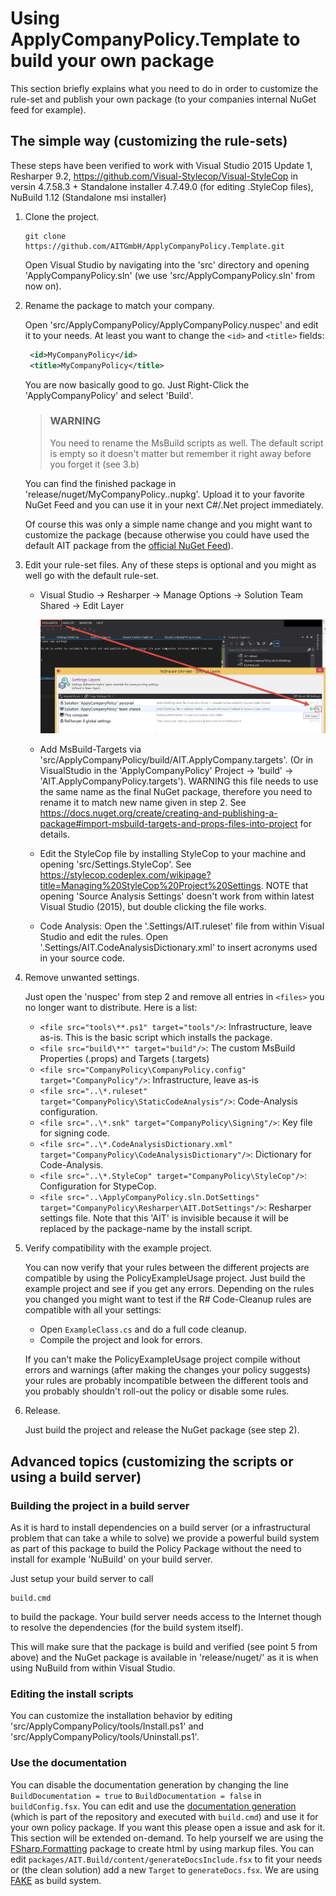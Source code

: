 # Using ApplyCompanyPolicy.Template to build your own package

This section briefly explains what you need to do in order to customize the rule-set and publish your own package (to your companies internal NuGet feed for example).

## The simple way (customizing the rule-sets)
These steps have been verified to work with Visual Studio 2015 Update 1, Resharper 9.2, https://github.com/Visual-Stylecop/Visual-StyleCop in versin 4.7.58.3 + Standalone installer 4.7.49.0 (for editing .StyleCop files), NuBuild 1.12 (Standalone msi installer)

1. Clone the project.

   ```shell
   git clone https://github.com/AITGmbH/ApplyCompanyPolicy.Template.git
   ```

   Open Visual Studio by navigating into the 'src' directory and opening 'ApplyCompanyPolicy.sln' (we use 'src/ApplyCompanyPolicy.sln' from now on).

2. Rename the package to match your company.

   Open 'src/ApplyCompanyPolicy/ApplyCompanyPolicy.nuspec' and edit it to your needs. At least you want to change the `<id>` and `<title>` fields:

   ```xml
    <id>MyCompanyPolicy</id>
    <title>MyCompanyPolicy</title>
   ```

   You are now basically good to go. Just Right-Click the 'ApplyCompanyPolicy' and select 'Build'. 
   
   > ### WARNING
   > You need to rename the MsBuild scripts as well. The default script is empty so it doesn't matter but remember it right away before you forget it (see 3.b)
   
   You can find the finished package in 'release/nuget/MyCompanyPolicy.<version>.nupkg'. Upload it to your favorite NuGet Feed and you can use it in your next C#/.Net project immediately.

   Of course this was only a simple name change and you might want to customize the package (because otherwise you could have used the default AIT package from the [official NuGet Feed](https://www.nuget.org/packages/AIT.CompanyPolicy/)).

3. Edit your rule-set files. Any of these steps is optional and you might as well go with the default rule-set.

   - Visual Studio -> Resharper -> Manage Options -> Solution Team Shared -> Edit Layer
     
	  ![Resharper edit layer](/content/img/resharper_edit_layer.jpg) 

   - Add MsBuild-Targets via 'src/ApplyCompanyPolicy/build/AIT.ApplyCompany.targets'. 
      (Or in VisualStudio in the 'ApplyCompanyPolicy' Project -> 'build' -> 'AIT.ApplyCompanyPolicy.targets').
	  WARNING this file needs to use the same name as the final NuGet package, therefore you need to rename it to match new name given in step 2. 
	  See https://docs.nuget.org/create/creating-and-publishing-a-package#import-msbuild-targets-and-props-files-into-project for details.

   - Edit the StyleCop file by installing StyleCop to your machine and opening 'src/Settings.StyleCop'. See https://stylecop.codeplex.com/wikipage?title=Managing%20StyleCop%20Project%20Settings. 
      NOTE that opening 'Source Analysis Settings' doesn't work from within latest Visual Studio (2015), but double clicking the file works.

   - Code Analysis: Open the '.Settings/AIT.ruleset' file from within Visual Studio and edit the rules.
	  Open '.Settings/AIT.CodeAnalysisDictionary.xml' to insert acronyms used in your source code.

4. Remove unwanted settings.

   Just open the 'nuspec' from step 2 and remove all entries in `<files>` you no longer want to distribute. Here is a list:

   - `<file src="tools\**.ps1" target="tools"/>`: Infrastructure, leave as-is. This is the basic script which installs the package.
   - `<file src="build\**" target="build"/>`: The custom MsBuild Properties (.props) and Targets (.targets)
   - `<file src="CompanyPolicy\CompanyPolicy.config" target="CompanyPolicy"/>`: Infrastructure, leave as-is
   - `<file src="..\*.ruleset" target="CompanyPolicy\StaticCodeAnalysis"/>`: Code-Analysis configuration.
   - `<file src="..\*.snk" target="CompanyPolicy\Signing"/>`: Key file for signing code.
   - `<file src="..\*.CodeAnalysisDictionary.xml" target="CompanyPolicy\CodeAnalysisDictionary"/>`: Dictionary for Code-Analysis.
   - `<file src="..\*.StyleCop" target="CompanyPolicy\StyleCop"/>`: Configuration for StypeCop.
   - `<file src="..\ApplyCompanyPolicy.sln.DotSettings" target="CompanyPolicy\Resharper\AIT.DotSettings"/>`: Resharper settings file. Note that this 'AIT' is invisible because it will be replaced by the package-name by the install script.

5. Verify compatibility with the example project.
   
   You can now verify that your rules between the different projects are compatible by using the PolicyExampleUsage project.
   Just build the example project and see if you get any errors.
   Depending on the rules you changed you might want to test if the R# Code-Cleanup rules are compatible with all your settings:
    - Open `ExampleClass.cs` and do a full code cleanup.
	- Compile the project and look for errors.
   
   If you can't make the PolicyExampleUsage project compile without errors and warnings (after making the changes your policy suggests) your rules are probably incompatible between the different tools and you probably shouldn't roll-out the policy or disable some rules.

6. Release.

   Just build the project and release the NuGet package (see step 2).


## Advanced topics (customizing the scripts or using a build server)

### Building the project in a build server

As it is hard to install dependencies on a build server (or a infrastructural problem that can take a while to solve) we provide a powerful
build system as part of this package to build the Policy Package without the need to install for example 'NuBuild' on your build server.

Just setup your build server to call

```shell
build.cmd
```

to build the package. Your build server needs access to the Internet though to resolve the dependencies (for the build system itself).

This will make sure that the package is build and verified (see point 5 from above) and the NuGet package is available in 'release/nuget/' as it is when using NuBuild from within Visual Studio.

### Editing the install scripts

You can customize the installation behavior by editing 'src/ApplyCompanyPolicy/tools/Install.ps1' and 'src/ApplyCompanyPolicy/tools/Uninstall.ps1'.

### Use the documentation

You can disable the documentation generation by changing the line `BuildDocumentation = true` to `BuildDocumentation = false` in `buildConfig.fsx`.
You can edit and use the [documentation generation](http://aitgmbh.github.io/ApplyCompanyPolicy.Template/) (which is part of the repository and executed with `build.cmd`) and use it for your own policy package. If you want this please open a issue and ask for it.
This section will be extended on-demand.
To help yourself we are using the [FSharp.Formatting](http://tpetricek.github.io/FSharp.Formatting/) package to create html by using markup files.
You can edit `packages/AIT.Build/content/generateDocsInclude.fsx` to fit your needs or (the clean solution) add a new `Target` to `generateDocs.fsx`.
We are using [FAKE](http://fsharp.github.io/FAKE/) as build system.
